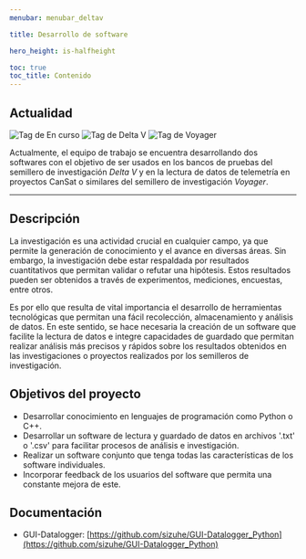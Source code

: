 ```yaml
---
menubar: menubar_deltav

title: Desarrollo de software

hero_height: is-halfheight

toc: true
toc_title: Contenido
---
```

<link href="../../../assets/css/custom.css" rel="stylesheet" type="text/css">
<style>
  .hero.is-primary.is-bold {
    background-color: #ff4800ff;
    background-image: none;
  }
</style>


## Actualidad
<img class="badges" src="https://img.shields.io/badge/-En%20curso-FFDD56" alt="Tag de En curso">
<img class="badges" src="https://img.shields.io/badge/-Delta%20V-FF4800" alt="Tag de Delta V">
<img class="badges" src="https://img.shields.io/badge/-Voyager-1D4B73" alt="Tag de Voyager">

Actualmente, el equipo de trabajo se encuentra desarrollando dos softwares con el objetivo de ser usados en los bancos de pruebas del semillero de investigación *Delta V* y en la lectura de datos de telemetría en proyectos CanSat o similares del semillero de investigación *Voyager*.

---

## Descripción
La investigación es una actividad crucial en cualquier campo, ya que permite la generación de conocimiento y el avance en diversas áreas. Sin embargo, la investigación debe estar respaldada por resultados cuantitativos que permitan validar o refutar una hipótesis. Estos resultados pueden ser obtenidos a través de experimentos, mediciones, encuestas, entre otros.

Es por ello que resulta de vital importancia el desarrollo de herramientas tecnológicas que permitan una fácil recolección, almacenamiento y análisis de datos. En este sentido, se hace necesaria la creación de un software que facilite la lectura de datos e integre capacidades de guardado que permitan realizar análisis más precisos y rápidos sobre los resultados obtenidos en las investigaciones o proyectos realizados por los semilleros de investigación.

## Objetivos del proyecto
- Desarrollar conocimiento en lenguajes de programación como Python o C++.
- Desarrollar un software de lectura y guardado de datos en archivos '.txt' o '.csv' para facilitar procesos de análisis e investigación.
- Realizar un software conjunto que tenga todas las características de los software individuales.
- Incorporar feedback de los usuarios del software que permita una constante mejora de este.


## Documentación
- GUI-Datalogger: [https://github.com/sizuhe/GUI-Datalogger_Python](https://github.com/sizuhe/GUI-Datalogger_Python)